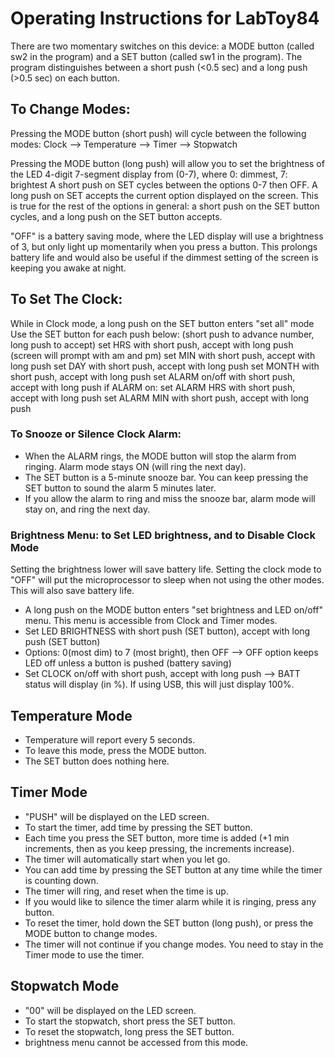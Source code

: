 # Operating Instructions for LabToy84
  
There are two momentary switches on this device: a MODE button (called sw2 in the program) and a SET button (called sw1 in the program).
The program distinguishes between a short push (<0.5 sec) and a long push (>0.5 sec) on each button.

## To Change Modes: 
  Pressing the MODE button (short push) will cycle between the following modes:
  Clock --> Temperature --> Timer --> Stopwatch
  
  Pressing the MODE button (long push) will allow you to set the brightness of the LED 4-digit 7-segment display from (0-7), where 0: dimmest, 7: brightest
  A short push on SET cycles between the options 0-7 then OFF.
  A long push on SET accepts the current option displayed on the screen.
  This is true for the rest of the options in general: a short push on the SET button cycles, and a long push on the SET button accepts.
  
  "OFF" is a battery saving mode, where the LED display will use a brightness of 3, but only light up momentarily when you press a button.
  This prolongs battery life and would also be useful if the dimmest setting of the screen is keeping you awake at night.
  

## To Set The Clock:
   While in Clock mode, a long push on the SET button enters "set all" mode
   Use the SET button for each push below: (short push to advance number, long push to accept)
   set HRS with short push, accept with long push (screen will prompt with am and pm)
   set MIN with short push, accept with long push
   set DAY with short push, accept with long push
   set MONTH with short push, accept with long push
   set ALARM on/off with short push, accept with long push
   if ALARM on:
   set ALARM HRS with short push, accept with long push
   set ALARM MIN with short push, accept with long push

### To Snooze or Silence Clock Alarm:
   - When the ALARM rings, the MODE button will stop the alarm from ringing. Alarm mode stays ON (will ring the next day). 
   - The SET button is a 5-minute snooze bar. You can keep pressing the SET button to sound the alarm 5 minutes later.
   - If you allow the alarm to ring and miss the snooze bar, alarm mode will stay on, and ring the next day.

### Brightness Menu: to Set LED brightness, and to Disable Clock Mode
Setting the brightness lower will save battery life.
Setting the clock mode to "OFF" will put the microprocessor to sleep when not using the other modes. This will also save battery life.

   - A long push on the MODE button enters "set brightness and LED on/off" menu. This menu is accessible from Clock and Timer modes.  
   - Set LED BRIGHTNESS with short push (SET button), accept with long push (SET button)
   - Options: 0(most dim) to 7 (most bright), then OFF
   --> OFF option keeps LED off unless a button is pushed (battery saving)
   - Set CLOCK on/off with short push, accept with long push
   --> BATT status will display (in %). If using USB, this will just display 100%.

## Temperature Mode
  - Temperature will report every 5 seconds.
  - To leave this mode, press the MODE button.
  - The SET button does nothing here.

## Timer Mode
  - "PUSH" will be displayed on the LED screen.
  - To start the timer, add time by pressing the SET button.
  - Each time you press the SET button, more time is added (+1 min increments, then as you keep pressing, the increments increase). 
  - The timer will automatically start when you let go.
  - You can add time by pressing the SET button at any time while the timer is counting down.
  - The timer will ring, and reset when the time is up.
  - If you would like to silence the timer alarm while it is ringing, press any button.
  - To reset the timer, hold down the SET button (long push), or press the MODE button to change modes.
  - The timer will not continue if you change modes. You need to stay in the Timer mode to use the timer.

## Stopwatch Mode
  - "00" will be displayed on the LED screen.
  - To start the stopwatch, short press the SET button.
  - To reset the stopwatch, long press the SET button.
  - brightness menu cannot be accessed from this mode.
